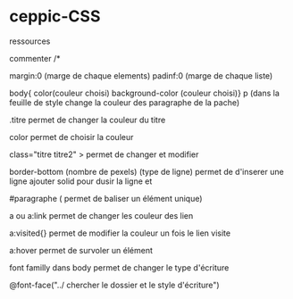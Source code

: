 # ceppic-CSS
ressources
 
 commenter /*

 margin:0 (marge de chaque elements)
 padinf:0 (marge de chaque liste)
 
 body{ color(couleur choisi)
 background-color (couleur choisi)}
 p (dans la feuille de style change la couleur des paragraphe de la pache)

 .titre permet de changer la couleur du titre

 color permet de choisir la couleur

 class="titre titre2" > permet de changer et modifier 


 border-bottom (nombre de pexels) (type de ligne) permet de d'inserer une ligne ajouter solid pour dusir la ligne et 

 #paragraphe ( permet de baliser un élément unique)

 a ou a:link permet de changer les couleur des lien 

 a:visited{} permet de modifier la couleur un fois le lien visite

a:hover permet de survoler un élément

font familly dans body permet de changer le type d'écriture

@font-face("../ chercher le dossier et le style d'écriture") 